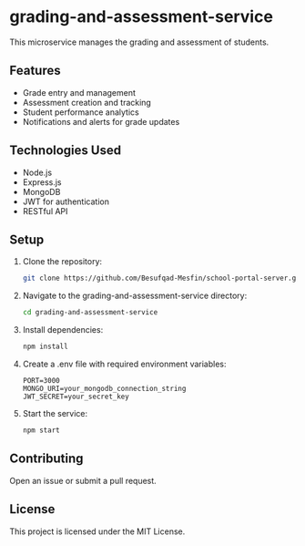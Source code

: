 # grading-and-assessment-service

This microservice manages the grading and assessment of students.

## Features

- Grade entry and management
- Assessment creation and tracking
- Student performance analytics
- Notifications and alerts for grade updates

## Technologies Used

- Node.js
- Express.js
- MongoDB
- JWT for authentication
- RESTful API

## Setup

1. Clone the repository:
    ```bash
    git clone https://github.com/Besufqad-Mesfin/school-portal-server.git
    ```
2. Navigate to the grading-and-assessment-service directory:
    ```bash
    cd grading-and-assessment-service
    ```
3. Install dependencies:
    ```bash
    npm install
    ```
4. Create a .env file with required environment variables:
    ```env
    PORT=3000
    MONGO_URI=your_mongodb_connection_string
    JWT_SECRET=your_secret_key
    ```
5. Start the service:
    ```bash
    npm start
    ```

## Contributing

Open an issue or submit a pull request.

## License

This project is licensed under the MIT License.
